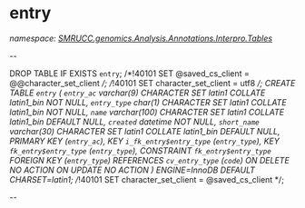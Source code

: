 ﻿# entry
_namespace: [SMRUCC.genomics.Analysis.Annotations.Interpro.Tables](./index.md)_

--
 
 DROP TABLE IF EXISTS `entry`;
 /*!40101 SET @saved_cs_client = @@character_set_client */;
 /*!40101 SET character_set_client = utf8 */;
 CREATE TABLE `entry` (
 `entry_ac` varchar(9) CHARACTER SET latin1 COLLATE latin1_bin NOT NULL,
 `entry_type` char(1) CHARACTER SET latin1 COLLATE latin1_bin NOT NULL,
 `name` varchar(100) CHARACTER SET latin1 COLLATE latin1_bin DEFAULT NULL,
 `created` datetime NOT NULL,
 `short_name` varchar(30) CHARACTER SET latin1 COLLATE latin1_bin DEFAULT NULL,
 PRIMARY KEY (`entry_ac`),
 KEY `i_fk_entry$entry_type` (`entry_type`),
 KEY `fk_entry$entry_type` (`entry_type`),
 CONSTRAINT `fk_entry$entry_type` FOREIGN KEY (`entry_type`) REFERENCES `cv_entry_type` (`code`) ON DELETE NO ACTION ON UPDATE NO ACTION
 ) ENGINE=InnoDB DEFAULT CHARSET=latin1;
 /*!40101 SET character_set_client = @saved_cs_client */;
 
 --




